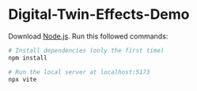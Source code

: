 # Digital-Twin-Effects-Demo

Download [Node.js](https://nodejs.org/en/download/). Run this followed commands:

```bash
# Install dependencies (only the first time)
npm install

# Run the local server at localhost:5173
npx vite
```